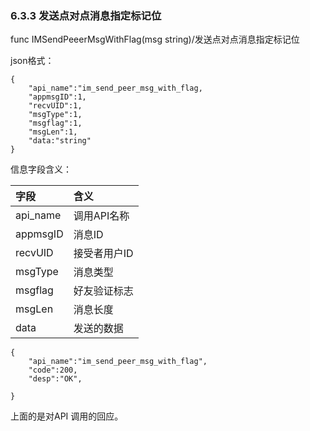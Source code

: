 ### 6.3.3 发送点对点消息指定标记位

func IMSendPeeerMsgWithFlag\(msg string\)/发送点对点消息指定标记位

json格式：

```
{
    "api_name":"im_send_peer_msg_with_flag,
    "appmsgID":1,
    "recvUID":1,
    "msgType":1,
    "msgflag":1,
    "msgLen":1,
    "data:"string"
}
```

信息字段含义：

| 字段 | 含义 |
| :--- | :--- |
| api\_name | 调用API名称 |
| appmsgID | 消息ID |
| recvUID | 接受者用户ID |
| msgType | 消息类型 |
| msgflag | 好友验证标志 |
| msgLen | 消息长度 |
| data | 发送的数据 |

```
{
    "api_name":"im_send_peer_msg_with_flag",
    "code":200,
    "desp":"OK",

}
```

上面的是对API 调用的回应。



